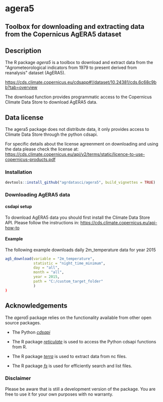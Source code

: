 # agera5
## Toolbox for downloading and extracting data from the Copernicus AgERA5 dataset


## Description 

The R package *agera5* is a toolbox to download and extract data from the "Agrometeorological indicators from 1979 to present derived from reanalysis" dataset (AgERA5).

https://cds.climate.copernicus.eu/cdsapp#!/dataset/10.24381/cds.6c68c9bb?tab=overview

The download function provides programmatic access to the Copernicus Climate Data Store to download
AgERA5 data.

## Data license
The agera5 package does not distribute data, it only provides access to Climate Data Store through the 
python cdsapi.

For specific details about the license agreenment on downloading and using the data please check the license at: 
https://cds.climate.copernicus.eu/api/v2/terms/static/licence-to-use-copernicus-products.pdf

### Installation  
``` r
devtools::install_github("agrdatasci/agera5", build_vignettes = TRUE)
```
### Downloading AgERA5 data
#### csdapi setup
To download AgERA5 data you should first install the Climate Data Store API. Please follow the instructions
in: https://cds.climate.copernicus.eu/api-how-to

#### Example
The following example downloads daily 2m_temperature data for year 2015
``` r
ag5_download(variable = "2m_temperature",
             statistic = "night_time_minimum",
             day = "all",
             month = "all",
             year = 2015,
             path = "C:/custom_target_folder"
             )
)
``` 
## Acknowledgements
The *agera5* package relies on the functionality available from other open source packages.

* The Python [*cdsapi*](https://pypi.org/project/cdsapi/)

* The R package [*reticulate*](https://cran.r-project.org/web/packages/reticulate/index.html) is used to access the Python cdsapi functions from R.

* The R package [*terra*](https://cran.r-project.org/web/packages/terra/index.html) is used to extract data from nc files.

* The R package [*fs*](https://cran.r-project.org/web/packages/fs/index.html) is used for efficiently search and list files.


### Disclaimer
Please be aware that is still a development version of the package. You are free to use it for your own purposes with no warranty.

